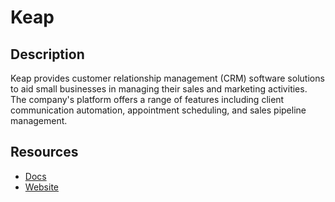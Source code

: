 # Keap

## Description

Keap provides customer relationship management (CRM) software solutions to aid small businesses in managing their sales and marketing activities. The company's platform offers a range of features including client communication automation, appointment scheduling, and sales pipeline management.

## Resources

- [Docs](https://developer.infusionsoft.com/docs)
- [Website](keap.com)
